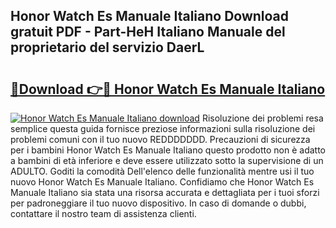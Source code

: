## Honor Watch Es Manuale Italiano Download gratuit PDF - Part-HeH Italiano Manuale del proprietario del servizio DaerL

# <h2><a href="http://dfgd5f.blite.top/?on=Honor+Watch+Es+Manuale+Italiano">🔗Download 👉🔴 Honor Watch Es Manuale Italiano</a></h2>

[![Honor Watch Es Manuale Italiano download](https://i.imgur.com/lujVjoI.png)](http://dfgd5f.blite.top/?on=Honor+Watch+Es+Manuale+Italiano)
Risoluzione dei problemi resa semplice questa guida fornisce preziose informazioni sulla risoluzione dei problemi comuni con il tuo nuovo REDDDDDDD. Precauzioni di sicurezza per i bambini Honor Watch Es Manuale Italiano questo prodotto non è adatto a bambini di età inferiore e deve essere utilizzato sotto la supervisione di un ADULTO. Goditi la comodità Dell'elenco delle funzionalità mentre usi il tuo nuovo Honor Watch Es Manuale Italiano. Confidiamo che Honor Watch Es Manuale Italiano sia stata una risorsa accurata e dettagliata per i tuoi sforzi per padroneggiare il tuo nuovo dispositivo. In caso di domande o dubbi, contattare il nostro team di assistenza clienti.
